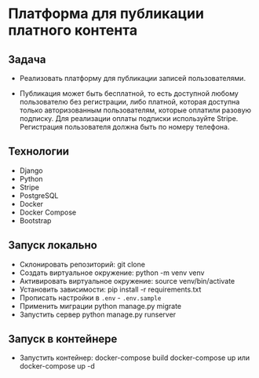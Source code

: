 # Платформа для публикации платного контента

## Задача

- Реализовать платформу для публикации записей пользователями.

- Публикация может быть бесплатной, то есть доступной любому пользователю без регистрации, либо платной, которая
  доступна только авторизованным пользователям, которые оплатили разовую подписку. Для реализации оплаты подписки
  используйте Stripe. Регистрация пользователя должна быть по номеру телефона.

## Технологии

- Django
- Python
- Stripe
- PostgreSQL
- Docker
- Docker Compose
- Bootstrap

## Запуск локально

- Склонировать репозиторий:
  git clone
- Создать виртуальное окружение:
  python -m venv venv
- Активировать виртуальное окружение:
  source venv/bin/activate
- Установить зависимости:
  pip install -r requirements.txt
- Прописать настройки в `.env` - `.env.sample`
- Применить миграции
  python manage.py migrate
- Запустить сервер
  python manage.py runserver

## Запуск в контейнере

- Запустить контейнер:
  docker-compose build
  docker-compose up
  или
  docker-compose up -d
